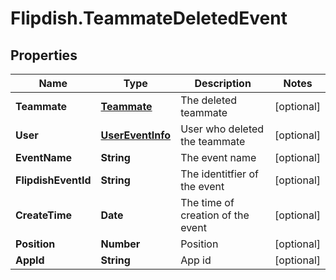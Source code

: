 # Flipdish.TeammateDeletedEvent

## Properties
Name | Type | Description | Notes
------------ | ------------- | ------------- | -------------
**Teammate** | [**Teammate**](Teammate.md) | The deleted teammate | [optional] 
**User** | [**UserEventInfo**](UserEventInfo.md) | User who deleted the teammate | [optional] 
**EventName** | **String** | The event name | [optional] 
**FlipdishEventId** | **String** | The identitfier of the event | [optional] 
**CreateTime** | **Date** | The time of creation of the event | [optional] 
**Position** | **Number** | Position | [optional] 
**AppId** | **String** | App id | [optional] 


